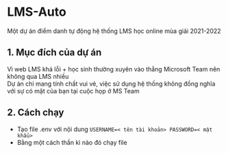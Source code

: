 # LMS-Auto 
Một dự án điểm danh tự động hệ thống LMS học online mùa giải 2021-2022

## 1. Mục đích của dự án  
Vì web LMS khá lỗi + học sinh thường xuyên vào thẳng Microsoft Team nên không qua LMS nhiều  
Dự án chỉ mang tính chất vui vẻ, việc sử dụng hệ thống không đồng nghĩa với sự có mặt của bạn tại cuộc họp ở MS Team

## 2. Cách chạy
* Tạo file .env với nội dung ```USERNAME=< tên tài khoản>
PASSWORD=< mật khẩu>```
* Bằng một cách thần kì nào đó chạy file